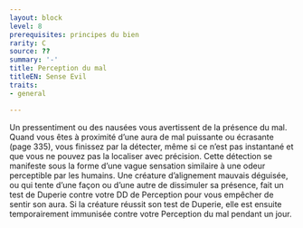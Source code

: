 ```yaml
---
layout: block
level: 8
prerequisites: principes du bien
rarity: C
source: ??
summary: '-'
title: Perception du mal
titleEN: Sense Evil
traits:
- general

---
```


<p>Un pressentiment ou des nausées vous avertissent de la présence du mal. Quand vous êtes à proximité d’une aura de mal puissante ou écrasante (page 335), vous finissez par la détecter, même si ce n’est pas instantané et que vous ne pouvez pas la localiser avec précision. Cette détection se manifeste sous la forme d’une vague sensation similaire à une odeur perceptible par les humains. Une créature d’alignement mauvais déguisée, ou qui tente d’une façon ou d’une autre de dissimuler sa présence, fait un test de Duperie contre votre DD de Perception pour vous empêcher de sentir son aura. Si la créature réussit son test de Duperie, elle est ensuite temporairement immunisée contre votre Perception du mal pendant un jour.</p>